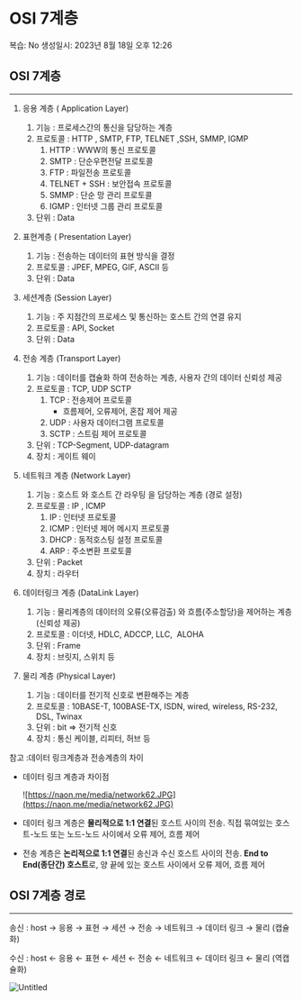 # OSI 7계층

복습: No
생성일시: 2023년 8월 18일 오후 12:26

## OSI 7계층

---

1. 응용 계층 ( Application Layer) 
    1. 기능 :  프로세스간의 통신을 담당하는 계층 
    2. 프로토콜 : HTTP , SMTP, FTP, TELNET ,SSH, SMMP, IGMP 
        1. HTTP : WWW의 통신 프로토콜 
        2. SMTP : 단순우편전달 프로토콜 
        3. FTP : 파일전송 프로토콜 
        4. TELNET + SSH : 보안접속 프로토콜 
        5. SMMP : 단순 망 관리  프로토콜 
        6. IGMP  : 인터넷 그룹 관리 프로토콜 
    3. 단위 : Data
    
2. 표현계층 ( Presentation Layer) 
    1. 기능 : 전송하는 데이터의 표현 방식을 결정
    2. 프로토콜 : JPEF, MPEG, GIF, ASCII 등
    3. 단위 : Data
    
3. 세션계층 (Session Layer)
    1. 기능 :  주 지점간의 프로세스 및 통신하는 호스트 간의 연결 유지
    2. 프로토콜 : API, Socket
    3. 단위 : Data
        
        
4. 전송 계층 (Transport Layer)
    1. 기능 : 데이터를 캡슐화 하여 전송하는 계층, 사용자 간의 데이터 신뢰성 제공 
    2. 프로토콜 : TCP, UDP SCTP
        1. TCP : 전송제어 프로토콜 
            - 흐름제어, 오류제어, 혼잡 제어 제공
        2. UDP : 사용자 데이터그램 프로토콜 
        3. SCTP : 스트림 제어 프로토콜 
    3. 단위 : TCP-Segment, UDP-datagram
    4. 장치 : 게이트 웨이
        
        
5. 네트워크 계층 (Network Layer)
    1. 기능 : 호스트 와 호스트 간 라우팅 을 담당하는 계층  (경로 설정) 
    2. 프로토콜 : IP , ICMP 
        1. IP : 인터넷 프로토콜 
        2. ICMP  : 인터넷 제어 메시지 프로토콜 
        3. DHCP : 동적호스팅 설정 프로토콜 
        4. ARP : 주소변환 프로토콜 
    3. 단위 : Packet
    4. 장치 : 라우터
        
        
6. 데이터링크 계층 (DataLink Layer)
    1. 기능 : 물리계층의 데이터의 오류(오류검출) 와 흐름(주소할당)을 제어하는 계층 (신뢰성 제공)
    2. 프로토콜 : 이더넷, HDLC, ADCCP, LLC,  ALOHA
    3. 단위 : Frame
    4. 장치 : 브릿지, 스위치 등
        
        
7. 물리 계층 (Physical Layer)
    1. 기능 :  데이터를 전기적 신호로 변환해주는 계층 
    2. 프로토콜 : 10BASE-T, 100BASE-TX, ISDN, wired, wireless, RS-232, DSL, Twinax
    3. 단위 : bit  ⇒ 전기적 신호 
    4. 장치 : 통신 케이블, 리피터, 허브 등 
    

참고 :데이터 링크계층과 전송계층의 차이 

- 데이터 링크 계층과 차이점
    
    ![https://naon.me/media/network62.JPG](https://naon.me/media/network62.JPG)
    
- 데이터 링크 계층은 **물리적으로 1:1 연결**된 호스트 사이의 전송. 직접 묶여있는 호스트-노드 또는 노드-노드 사이에서 오류 제어, 흐름 제어
- 전송 계층은 **논리적으로 1:1 연결**된 송신과 수신 호스트 사이의 전송. **End to End(종단간) 호스트**로, 양 끝에 있는 호스트 사이에서 오류 제어, 흐름 제어

## OSI 7계층 경로

---

송신 : host → 응용 → 표현 → 세션 → 전송 → 네트워크 → 데이터 링크 → 물리 (캡슐화)

수신 : host ← 응용 ← 표현 ← 세션 ← 전송 ← 네트워크 ← 데이터 링크 ← 물리 (역캡슐화) 

![Untitled](https://github.com/spharos3rd-CatchYou/Network/assets/87631575/3f1ac285-5199-43d8-a2ac-c5432ee91a9f)

